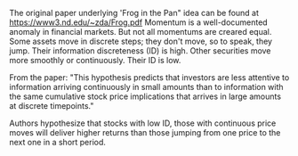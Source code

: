 The original paper underlying 'Frog in the Pan" idea can be found at https://www3.nd.edu/~zda/Frog.pdf
Momentum is a well-documented anomaly in financial markets. But not all momentums are creared equal. Some assets move in discrete steps; they don't move, so to speak, they jump. Their information discreteness (ID) is high. Other securities move 
more smoothly or continuously. Their ID is low. 

From the paper: 
"This hypothesis predicts that investors are less attentive to information arriving continuously in small amounts than to information with the same cumulative stock price implications that arrives in large amounts at discrete timepoints."

Authors hypothesize that stocks with low ID, those with continuous price moves will deliver higher returns than those jumping from one price to the next one in a short period.
